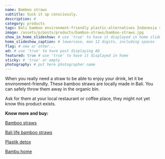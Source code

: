 ```yaml
---
name: Bamboo straws
subtitle: Suck it up consciously.
description: #
category: products
tags: Bali bamboo environment-friendly plastic-alternatives Indonesia social-responsibility sustainable-construction wood
image: /assets/p/posts/products/bamboo-straws/bamboo-straws.jpg
show_in_home_slideshow: # use 'true' to have it displayed in home slideshow
home_slideshow_caption: # lowercase, max 12 digits, including spaces
flag: # new or other...
ad: # use 'true' to have post displaying AD
featured: true # use 'true' to have it displayed in home
sticky: # 'true' or empty
photography: # put here photographer name
---
```

When you really need a straw to be able to enjoy your drink, let it be environment-friendly. These bamboo straws are locally made in Bali. You can safely throw them away in the organic bin.

Ask for them at your local restaurant or coffee place, they might not yet know this product exists.


**Know more and buy:**

[Bamboo straws](https://bamboo-straws.com/)

[Bali life bamboo straws](https://www.balilifebamboostraws.com/shop)

[Plastik detox](http://plastikdetox.com/alternatives-to-plastic-bags-and-packaging-in-bali)

[Bambu home](https://www.bambuhome.com/products/bamboo-straws)

